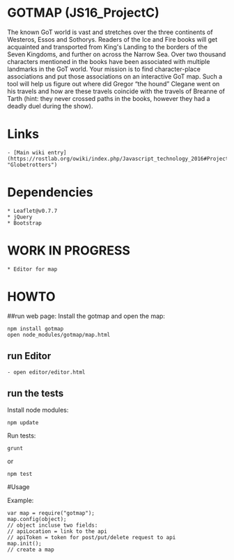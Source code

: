 # GOTMAP (JS16_ProjectC)
The known GoT world is vast and stretches over the three continents of Westeros, Essos and Sothorys. Readers of the Ice and Fire books will get acquainted and transported from King's Landing to the borders of the Seven Kingdoms, and further on across the Narrow Sea. Over two thousand characters mentioned in the books have been associated with multiple landmarks in the GoT world. Your mission is to find character-place associations and put those associations on an interactive GoT map. Such a tool will help us figure out where did Gregor “the hound” Clegane went on his travels and how are these travels coincide with the travels of Breanne of Tarth (hint: they never crossed paths in the books, however they had a deadly duel during the show).
# Links
    - [Main wiki entry](https://rostlab.org/owiki/index.php/Javascript_technology_2016#Project_C "Globetrotters")

# Dependencies
    * Leaflet@v0.7.7
    * jQuery
    * Bootstrap

# WORK IN PROGRESS
    * Editor for map

# HOWTO
##run web page:
Install the gotmap and open the map:

```shell
npm install gotmap
open node_modules/gotmap/map.html
```

## run Editor
    - open editor/editor.html

## run the tests
Install node modules:
```shell
npm update
```
Run tests:
```shell
grunt
```
or
```shell
npm test
```

#Usage

Example:
```
var map = require("gotmap");
map.config(object);
// object incluse two fields:
// apiLocation = link to the api
// apiToken = token for post/put/delete request to api
map.init();
// create a map
```
